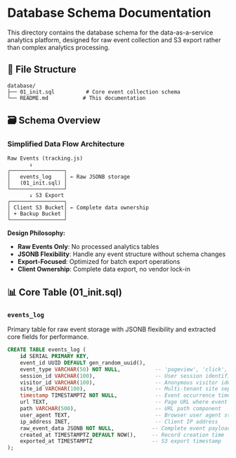 # Database Schema Documentation

This directory contains the database schema for the data-as-a-service analytics platform, designed for raw event collection and S3 export rather than complex analytics processing.

## 📁 File Structure

```
database/
├── 01_init.sql          # Core event collection schema
└── README.md           # This documentation
```

## 🗃️ Schema Overview

### Simplified Data Flow Architecture

```
Raw Events (tracking.js) 
       ↓
┌─────────────────┐
│   events_log    │ ← Raw JSONB storage
│   (01_init.sql) │
└─────────────────┘
       ↓ S3 Export
┌─────────────────┐
│ Client S3 Bucket│ ← Complete data ownership
│ + Backup Bucket │
└─────────────────┘
```

**Design Philosophy:**
- **Raw Events Only**: No processed analytics tables
- **JSONB Flexibility**: Handle any event structure without schema changes
- **Export-Focused**: Optimized for batch export operations
- **Client Ownership**: Complete data export, no vendor lock-in

## 📊 Core Table (01_init.sql)

### `events_log`
Primary table for raw event storage with JSONB flexibility and extracted core fields for performance.

```sql
CREATE TABLE events_log (
    id SERIAL PRIMARY KEY,
    event_id UUID DEFAULT gen_random_uuid(),
    event_type VARCHAR(50) NOT NULL,           -- 'pageview', 'click', 'batch', etc.
    session_id VARCHAR(100),                   -- User session identifier
    visitor_id VARCHAR(100),                   -- Anonymous visitor identifier
    site_id VARCHAR(100),                      -- Multi-tenant site separation
    timestamp TIMESTAMPTZ NOT NULL,            -- Event occurrence time
    url TEXT,                                  -- Page URL where event occurred
    path VARCHAR(500),                         -- URL path component
    user_agent TEXT,                           -- Browser user agent string
    ip_address INET,                           -- Client IP address
    raw_event_data JSONB NOT NULL,            -- Complete event payload
    created_at TIMESTAMPTZ DEFAULT NOW(),     -- Record creation time
    exported_at TIMESTAMPTZ                   -- S3 export timestamp
);